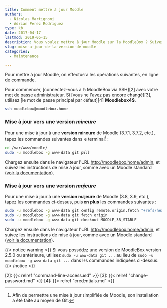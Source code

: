 ```yaml
---
title: Comment mettre à jour Moodle
authors:
  - Nicolas Martignoni
  - Adrian Perez Rodriguez
type: kb
date: 2017-04-17
lastmod: 2019-05-15
description: Vous voulez mettre à jour Moodle sur la MoodleBox ? Suivez ces instructions !
slug: mise-a-jour-de-la-version-de-moodle
categories:
  - Maintenance

---
```

Pour mettre à jour Moodle, on effectuera les opérations suivantes, en ligne de commande.

Pour commencer, [connectez-vous à la MoodleBox via SSH][2] avec votre mot de passe administrateur. Si [vous ne l'avez pas encore changé][3], utilisez [le mot de passe  principal par défaut][4] __Moodlebox4$__.

```bash
ssh moodlebox@moodlebox.home
```

### Mise à jour vers une version _mineure_

Pour une mise à jour à une __version mineure__ de Moodle (3.7.1, 3.7.2, etc.), tapez les commandes suivantes dans le terminal[^1] :

```bash
cd /var/www/moodle/
sudo -u moodlebox -g www-data git pull
```

Chargez ensuite dans le navigateur l'URL http://moodlebox.home/admin, et suivez les instructions de mise à jour, comme avec un Moodle standard ([voir la documentation][1]).

### Mise à jour vers une version _majeure_

Pour une mise à jour à une __version majeure__ de Moodle (3.8, 3.9, etc.), tapez les commandes ci-dessus, puis __en plus__ les commandes suivantes :

```bash
sudo -u moodlebox -g www-data git config remote.origin.fetch "+refs/heads/*:refs/remotes/origin/*"
sudo -u moodlebox -g www-data git fetch origin
sudo -u moodlebox -g www-data git checkout MOODLE_38_STABLE
```

Chargez ensuite dans le navigateur l'URL http://moodlebox.home/admin, et suivez les instructions de mise à jour, comme avec un Moodle standard ([voir la documentation][1]).

{{< notice warning >}}
Si vous possédez une version de MoodleBox version 2.5.0 ou antérieure, utilisez `sudo -u www-data git ...` au lieu de `sudo -u moodlebox -g www-data git ...` dans les commandes indiquées ci-dessus.
{{< /notice >}}

 [1]: https://docs.moodle.org/fr/Mise_à_jour
 [2]: {{< relref "command-line-access.md" >}}
 [3]: {{< relref "change-password.md" >}}
 [4]: {{< relref "credentials.md" >}}

 [^1]: Afin de permettre une mise à jour simplifiée de Moodle, son installation a été faite au moyen de Git.

